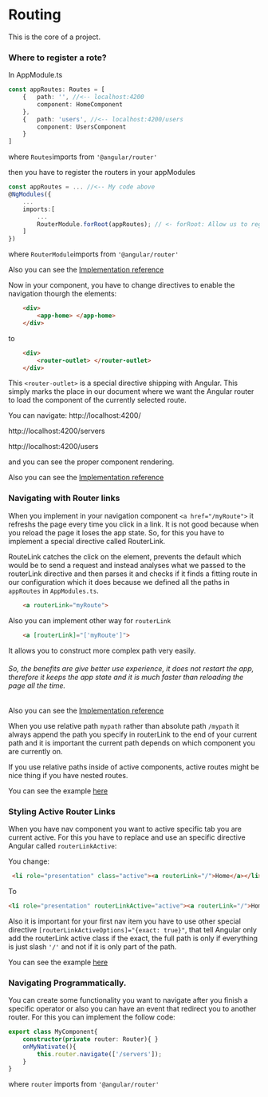 # Routing
This is the core of a project.

### Where to register a rote?
In AppModule.ts
```ts
const appRoutes: Routes = [
    {   path: '', //<-- localhost:4200
        component: HomeComponent
    },
    {   path: 'users', //<-- localhost:4200/users
        component: UsersComponent
    }
]

```
where ```Routes```imports from ```'@angular/router'```

then you have to register the routers in your appModules
```ts
const appRoutes = ... //<-- My code above
@NgModules({
    ...
    imports:[
        ...
        RouterModule.forRoot(appRoutes); // <- forRoot: Allow us to register some routes for our main application here.
    ]
})
```

where ```RouterModule```imports from ```'@angular/router'```

Also you can see the [Implementation reference](https://github.com/AlexandreYembo/study-training/blob/master/angular-8/src/routing/routing-start/src/app/app.module.ts)

Now in your component, you have to change directives to enable the navigation thourgh the elements:
```html
    <div>
        <app-home> </app-home>
    </div>
```
to
```html
    <div>
        <router-outlet> </router-outlet>
    </div>
```
This ```<router-outlet>``` is a special directive shipping with Angular. This simply marks the place in our document where we want the Angular router to load the component of the currently selected route.

You can navigate:
http://localhost:4200/

http://localhost:4200/servers

http://localhost:4200/users

and you can see the proper component rendering.

Also you can see the [Implementation reference](https://github.com/AlexandreYembo/study-training/blob/master/angular-8/src/routing/routing-start/src/app/app.component.html)

### Navigating with Router links
When you implement in your navigation component ```<a href="/myRoute">``` it refreshs the page every time you click in a link.
It is not good because when you reload the page it loses the app state. So, for this you have to implement a special directive
called RouterLink.

RouteLink catches the click on the element, prevents the default which would be to send a request and instead analyses what we passed to the
routerLink directive and then parses it and checks if it finds a fitting route in our configuration which it does because we defined all the paths in ```appRoutes``` in ```AppModules.ts```.
```html
    <a routerLink="myRoute">
```
Also you can implement other way for ```routerLink```
```html
    <a [routerLink]="['myRoute']">
```
It allows you to construct more complex path very easily.

###### So, the benefits are give better use experience, it does not restart the app, therefore it keeps the app state and it is much faster than reloading the page all the time.

Also you can see the [Implementation reference](https://github.com/AlexandreYembo/study-training/blob/master/angular-8/src/routing/routing-start/src/app/app.component.html)

When you use relative path ```mypath``` rather than absolute path ```/mypath``` it always append the path you specify in routerLink to the end of your current path and it is important the current path depends on which component you are currently on.

If you use relative paths inside of active components, active routes might be nice thing if you have nested routes.

You can see  the example [here](https://github.com/AlexandreYembo/study-training/blob/master/angular-8/src/routing/routing-start/src/app/servers/servers.component.html)

### Styling Active Router Links
When you have nav component you want to active specific tab you are current active. For this you have to replace and use an specific directive Angular called ```routerLinkActive```:

You change:
```html
 <li role="presentation" class="active"><a routerLink="/">Home</a></li>
```
To 
```html
<li role="presentation" routerLinkActive="active"><a routerLink="/">Home</a></li>
```
Also it is important for your first nav item you have to use other special directive ```[routerLinkActiveOptions]="{exact: true}"```, that tell Angular only add the routerLink active class if the exact, the full path is only if everything is just slash ```'/'``` and not if it is only part of the path.

You can see  the example [here](https://github.com/AlexandreYembo/study-training/blob/master/angular-8/src/routing/routing-start/src/app/servers/servers.component.html)

### Navigating Programmatically.
You can create some functionality you want to navigate after you finish a specific operator or also you can have an event that redirect you to another router. For this you can implement the follow code:
```ts
export class MyComponent{
    constructor(private router: Router){ }
    onMyNativate(){
        this.router.navigate(['/servers']);
    }
}
```
where ```router``` imports from ```'@angular/router'```
